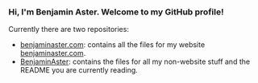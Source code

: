 

### Hi, I'm Benjamin Aster. Welcome to my GitHub profile!

Currently there are two repositories:
- [benjaminaster.com](https://github.com/BenjaminAster/benjaminaster.com): contains all the files for my website [benjaminaster.com](https://benjaminaster.com).
- [BenjaminAster](https://github.com/BenjaminAster/BenjaminAster): contains the files for all my non-website stuff and the README you are currently reading.



<!--
**BenjaminAster/BenjaminAster** is a ✨ _special_ ✨ repository because its `README.md` (this file) appears on your GitHub profile.

Here are some ideas to get you started:

- 🔭 I’m currently working on ...
- 🌱 I’m currently learning ...
- 👯 I’m looking to collaborate on ...
- 🤔 I’m looking for help with ...
- 💬 Ask me about ...
- 📫 How to reach me: ...
- 😄 Pronouns: ...
- ⚡ Fun fact: ...
-->
